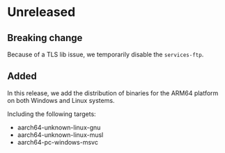 # Unreleased

## Breaking change 

Because of a TLS lib issue, we temporarily disable the `services-ftp`.

## Added

In this release, we add the distribution of binaries for the ARM64 platform on both Windows and Linux systems.

Including the following targets:

- aarch64-unknown-linux-gnu
- aarch64-unknown-linux-musl
- aarch64-pc-windows-msvc
